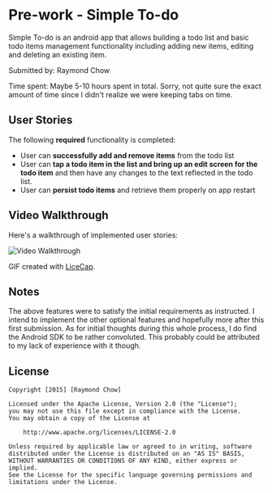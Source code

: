 # Pre-work - Simple To-do

Simple To-do is an android app that allows building a todo list and basic todo items management functionality including adding new items, editing and deleting an existing item.

Submitted by: Raymond Chow

Time spent: Maybe 5-10 hours spent in total. Sorry, not quite sure the exact amount of time since I didn't realize we were keeping tabs on time.

## User Stories

The following **required** functionality is completed:

* User can **successfully add and remove items** from the todo list
* User can **tap a todo item in the list and bring up an edit screen for the todo item** and then have any changes to the text reflected in the todo list.
* User can **persist todo items** and retrieve them properly on app restart


## Video Walkthrough 

Here's a walkthrough of implemented user stories:

<img src='http://i.imgur.com/link/to/your/gif/file.gif' title='Video Walkthrough' width='' alt='Video Walkthrough' />

GIF created with [LiceCap](http://www.cockos.com/licecap/).

## Notes

The above features were to satisfy the initial requirements as instructed. I intend to implement the other optional features and hopefully more after this first submission. As for initial thoughts during this whole process, I do find the Android SDK to be rather convoluted. 
This probably could be attributed to my lack of experience with it though.



## License

    Copyright [2015] [Raymond Chow]

    Licensed under the Apache License, Version 2.0 (the "License");
    you may not use this file except in compliance with the License.
    You may obtain a copy of the License at

        http://www.apache.org/licenses/LICENSE-2.0

    Unless required by applicable law or agreed to in writing, software
    distributed under the License is distributed on an "AS IS" BASIS,
    WITHOUT WARRANTIES OR CONDITIONS OF ANY KIND, either express or implied.
    See the License for the specific language governing permissions and
    limitations under the License.
